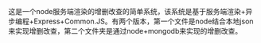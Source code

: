 这是一个node服务端渲染的增删改查的简单系统，该系统是基于服务端渲染+异步编程+Express+Common.JS。有两个版本，第一个文件是node结合本地json来实现增删改查，第二个文件夹是通过node+mongodb来实现的增删改查。
